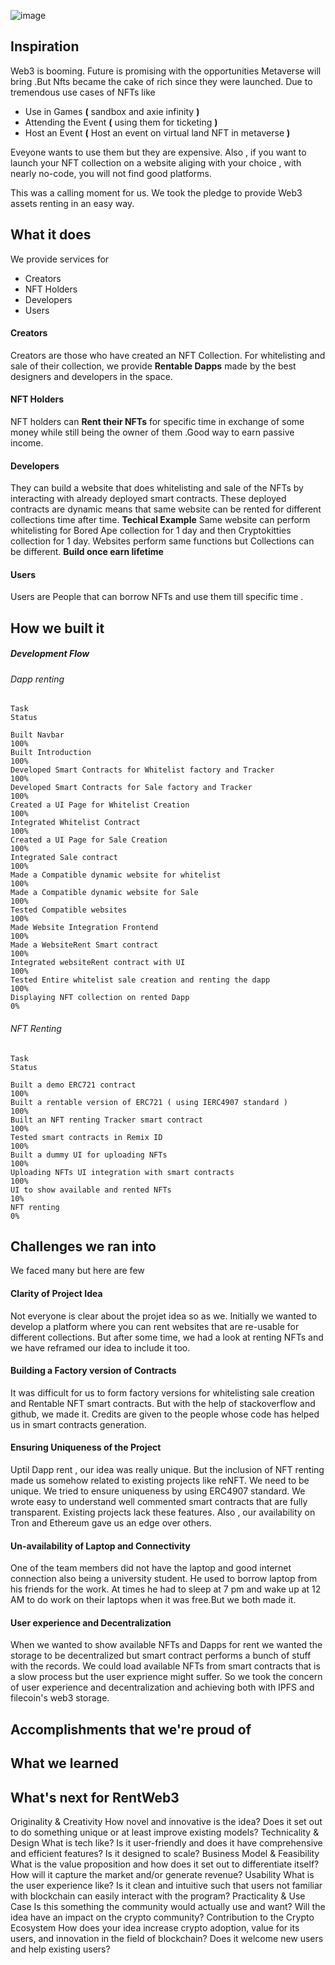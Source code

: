 
![image](https://user-images.githubusercontent.com/99790333/199196822-63360d91-b85e-42f8-b611-23700cd98bc0.png)
## Inspiration
Web3 is booming. Future is promising with the opportunities Metaverse will bring .But Nfts became the cake of rich since they were launched. Due to tremendous use cases of NFTs like 
-   Use in Games **(** sandbox and axie infinity  **)**
-   Attending the Event **(** using them for ticketing **)**
-   Host an Event **(** Host an event on virtual land NFT in metaverse **)**

Eveyone wants to use them but they are expensive. Also , if you want to launch your NFT collection on a website aliging with your choice , with nearly no-code, you will not find good platforms.

This was a calling moment for us. We took the pledge to provide Web3 assets renting in an easy way.

## What it does
We provide services for

-   Creators
-   NFT Holders
-   Developers
-   Users

#### Creators
Creators are those who have created an NFT Collection. For whitelisting and sale of their collection, we provide **Rentable Dapps** made by the best designers and developers in the space.

#### NFT Holders
NFT holders can **Rent their NFTs** for specific time in exchange of some money while still being the owner of them .Good way to earn passive income. 

#### Developers
They can build a website that does whitelisting and sale of the NFTs  by interacting with already deployed smart contracts. These deployed contracts are dynamic means that same website can be rented for different collections time after time. 
**Techical Example**
Same website can perform whitelisting for Bored Ape collection for 1 day and then Cryptokitties collection for 1 day. Websites perform same functions but Collections can be different.
**Build once earn lifetime**
#### Users
Users are People that can borrow NFTs and use them till specific time .
## How we built it
##### Development Flow

###### Dapp renting                                                        

    Task                                                                    Status
    
    Built Navbar                                                            100%
    Built Introduction                                                      100%
    Developed Smart Contracts for Whitelist factory and Tracker             100%
    Developed Smart Contracts for Sale factory and Tracker                  100%
    Created a UI Page for Whitelist Creation                                100%
    Integrated Whitelist Contract                                           100%
    Created a UI Page for Sale Creation                                     100%
    Integrated Sale contract                                                100%
    Made a Compatible dynamic website for whitelist                         100%
    Made a Compatible dynamic website for Sale                              100%
    Tested Compatible websites                                              100%
    Made Website Integration Frontend                                       100%
    Made a WebsiteRent Smart contract                                       100%
    Integrated websiteRent contract with UI                                 100%
    Tested Entire whitelist sale creation and renting the dapp              100%
    Displaying NFT collection on rented Dapp                                 0%
###### NFT Renting

    Task                                                                    Status 
    
    Built a demo ERC721 contract                                            100%
    Built a rentable version of ERC721 ( using IERC4907 standard )          100%
    Built an NFT renting Tracker smart contract                             100%
    Tested smart contracts in Remix ID                                      100%
    Built a dummy UI for uploading NFTs                                     100%
    Uploading NFTs UI integration with smart contracts                      100%
    UI to show available and rented NFTs                                     10%
    NFT renting                                                              0%
    
    
## Challenges we ran into
We faced many but here are few
#### Clarity of Project Idea
Not everyone is clear about the projet idea so as we. Initially we wanted to develop a platform where you can rent websites that are re-usable for different collections. But after some time, we had a look at renting NFTs and we have reframed our idea to include it too. 
#### Building a Factory version of Contracts
It was difficult for us to form factory versions for whitelisting sale creation and Rentable NFT smart contracts. But with the help of stackoverflow and github, we made it. Credits are given to the people whose code has helped us in smart contracts generation.
#### Ensuring Uniqueness of the Project
Uptil Dapp rent , our idea was really unique. But the inclusion of NFT renting made us somehow related to existing projects like reNFT. We need to be unique. We tried to ensure uniqueness by using ERC4907 standard. We wrote easy to understand well commented smart contracts that are fully transparent. Existing projects lack these features.  Also , our availability on Tron and Ethereum gave us an edge over others.
#### Un-availability of Laptop and Connectivity
One of the team members did not have the laptop and good internet connection also being a university student. He used to borrow laptop from his friends for the work. At times he had to sleep at 7 pm and wake up at 12 AM to do work on their laptops when it was free.But we both made it.
#### User experience and Decentralization
When we wanted to show available NFTs and Dapps for rent we wanted the storage to be decentralized but smart contract performs a bunch of stuff with the records. We could load available NFTs from smart contracts that is a slow process but the user exprience might suffer. So we took the concern of user experience and decentralization and achieving both with IPFS and filecoin's web3 storage.
## Accomplishments that we're proud of

## What we learned

## What's next for RentWeb3
Originality & Creativity
How novel and innovative is the idea? Does it set out to do something unique or at least improve existing models?
Technicality & Design
What is tech like? Is it user-friendly and does it have comprehensive and efficient features? Is it designed to scale?
Business Model & Feasibility
What is the value proposition and how does it set out to differentiate itself? How will it capture the market and/or generate revenue?
Usability
What is the user experience like? Is it clean and intuitive such that users not familiar with blockchain can easily interact with the program?
Practicality & Use Case
Is this something the community would actually use and want? Will the idea have an impact on the crypto community?
Contribution to the Crypto Ecosystem
How does your idea increase crypto adoption, value for its users, and innovation in the field of blockchain? Does it welcome new users and help existing users?
